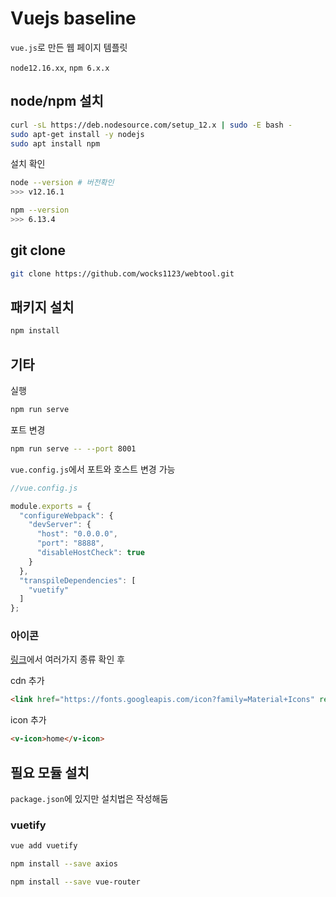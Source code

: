 # Vuejs baseline

`vue.js`로 만든 웹 페이지 템플릿

`node12.16.xx`, `npm 6.x.x` 

## node/npm 설치

```bash
curl -sL https://deb.nodesource.com/setup_12.x | sudo -E bash -
sudo apt-get install -y nodejs
sudo apt install npm
```

설치 확인

```bash
node --version # 버전확인
>>> v12.16.1
```

```bash
npm --version
>>> 6.13.4
```

## git clone

```bash
git clone https://github.com/wocks1123/webtool.git
```

## 패키지 설치

```bash
npm install
```

## 기타

실행

```bash
npm run serve
```

포트 변경

```bash
npm run serve -- --port 8001 
```

`vue.config.js`에서 포트와 호스트 변경 가능

```js
//vue.config.js

module.exports = {
  "configureWebpack": {
    "devServer": {
      "host": "0.0.0.0",
      "port": "8888",
      "disableHostCheck": true
    }
  },
  "transpileDependencies": [
    "vuetify"
  ]
};
```

### 아이콘

[링크](https://material.io/resources/icons/?style=baseline)에서 여러가지 종류 확인 후

cdn 추가

```html
<link href="https://fonts.googleapis.com/icon?family=Material+Icons" rel="stylesheet">
```

icon 추가

```html
<v-icon>home</v-icon>
```



## 필요 모듈 설치

`package.json`에 있지만 설치법은 작성해둠


### vuetify

```bash
vue add vuetify
```

```bash
npm install --save axios
```

```bash
npm install --save vue-router
```
